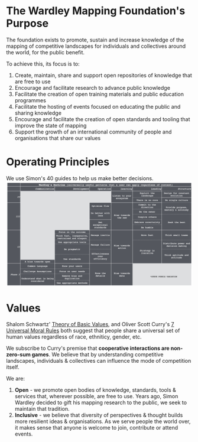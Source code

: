 # The Wardley Mapping Foundation's Purpose
The foundation exists to promote, sustain and increase knowledge of the mapping of competitive landscapes for individuals and collectives around the world, for the public benefit.

To achieve this, its focus is to:
1. Create, maintain, share and support open repositories of knowledge that are free to use
2. Encourage and facilitate research to advance public knowledge
3. Facilitate the creation of open training materials and public education programmes
4. Facilitate the hosting of events focused on educating the public and sharing knowledge
5. Encourage and facilitate the creation of open standards and tooling that improve the state of mapping
6. Support the growth of an international community of people and organisations that share our values

# Operating Principles
We use Simon's 40 guides to help us make better decisions.
![40 guides to better decisions](assets/40Guides.jpeg)

# Values
Shalom Schwartz' [Theory of Basic Values](https://doi.org/10.9707/2307-0919.1116), and Oliver Scott Curry's [7 Universal Moral Rules](https://doi.org/10.1086/701478) both suggest that people share a universal set of human values regardless of race, ethniticy, gender, etc.

We subscribe to Curry's premise that **cooperative interactions are non-zero-sum games**.  We believe that by understanding competitive landscapes, individuals & collectives can influence the mode of competition itself.

We are:
1. **Open** - we promote open bodies of knowledge, standards, tools & services that, wherever possible, are free to use.  Years ago, Simon Wardley decided to gift his mapping research to the public, we seek to maintain that tradition.
2. **Inclusive** - we believe that diversity of perspectives & thought builds more resilient ideas & organisations.  As we serve people the world over, it makes sense that anyone is welcome to join, contribute or attend events.
